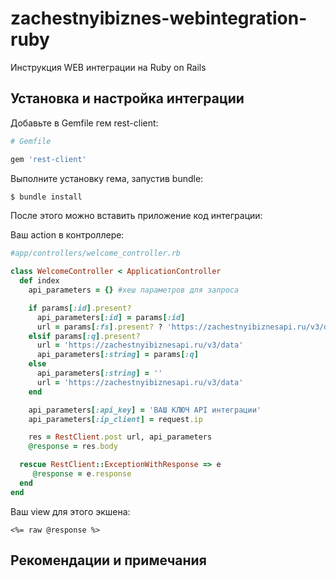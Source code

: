 # zachestnyibiznes-webintegration-ruby
Инструкция WEB интеграции на Ruby on Rails

## Установка и настройка интеграции

Добавьте в Gemfile гем rest-client:

```ruby
# Gemfile

gem 'rest-client'
```

Выполните установку гема, запустив bundle:

```bash
$ bundle install
```

После этого можно вставить приложение код интеграции:

Ваш action в контроллере:

```ruby
#app/controllers/welcome_controller.rb

class WelcomeController < ApplicationController
  def index    
    api_parameters = {} #хеш параметров для запроса

    if params[:id].present?
      api_parameters[:id] = params[:id]
      url = params[:fs].present? ? 'https://zachestnyibiznesapi.ru/v3/data/fs' : 'https://zachestnyibiznesapi.ru/v3/data/card'
    elsif params[:q].present?
      url = 'https://zachestnyibiznesapi.ru/v3/data'
      api_parameters[:string] = params[:q]
    else
      api_parameters[:string] = ''
      url = 'https://zachestnyibiznesapi.ru/v3/data'
    end

    api_parameters[:api_key] = 'ВАШ КЛЮЧ API интеграции'
    api_parameters[:ip_client] = request.ip    

    res = RestClient.post url, api_parameters
    @response = res.body

  rescue RestClient::ExceptionWithResponse => e
     @response = e.response
  end
end
```

Ваш view для этого экшена:

```erb
<%= raw @response %>
```

## Рекомендации и примечания



